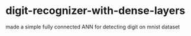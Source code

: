 # digit-recognizer-with-dense-layers
made a simple fully connected ANN for detecting digit on mnist dataset
